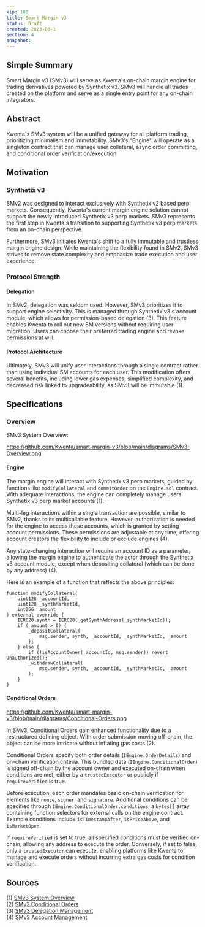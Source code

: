 ```yaml
---
kip: 100
title: Smart Margin v3
status: Draft
created: 2023-08-1
section: 4
snapshot:
---
```


## Simple Summary

Smart Margin v3 (SMv3) will serve as Kwenta's on-chain margin engine for trading derivatives powered by Synthetix v3. SMv3 will handle all trades created on the platform and serve as a single entry point for any on-chain integrators.

## Abstract

Kwenta's SMv3 system will be a unified gateway for all platform trading, prioritizing minimalism and immutability. SMv3's "Engine" will operate as a singleton contract that can manage user collateral, async order committing, and conditional order verification/execution. 

## Motivation

### Synthetix v3

SMv2 was designed to interact exclusively with Synthetix v2 based perp markets. Consequently, Kwenta's current margin engine solution cannot support the newly introduced Synthetix v3 perp markets. SMv3 represents the first step in Kwenta's transition to supporting Synthetix v3 perp markets from an on-chain perspective.

Furthermore, SMv3 initiates Kwenta's shift to a fully immutable and trustless margin engine design. While maintaining the flexibility found in SMv2, SMv3 strives to remove state complexity and emphasize trade execution and user experience. 

### Protocol Strength

#### Delegation

In SMv2, delegation was seldom used. However, SMv3 prioritizes it to support engine selectivity. This is managed through Synthetix v3's account module, which allows for permission-based delegation (3). This feature enables Kwenta to roll out new SM versions without requiring user migration. Users can choose their preferred trading engine and revoke permissions at will.

#### Protocol Architecture

Ultimately, SMv3 will unify user interactions through a single contract rather than using individual SM accounts for each user. This modification offers several benefits, including lower gas expenses, simplified complexity, and decreased risk linked to upgradeability, as SMv3 will be immutable (1).

## Specifications

### Overview

SMv3 System Overview:

https://github.com/Kwenta/smart-margin-v3/blob/main/diagrams/SMv3-Overview.png

#### Engine

The margin engine will interact with Synthetix v3 perp markets, guided by functions like `modifyCollateral` and `commitOrder` on the `Engine.sol` contract. With adequate interactions, the engine can completely manage users' Synthetix v3 perp market accounts (1). 

Multi-leg interactions within a single transaction are possible, similar to SMv2, thanks to its multicallable feature. However, authorization is needed for the engine to access these accounts, which is granted by setting account permissions. These permissions are adjustable at any time, offering account creators the flexibility to include or exclude engines (4).

Any state-changing interaction will require an account ID as a parameter, allowing the margin engine to authenticate the actor through the Synthetix v3 account module, except when depositing collateral (which can be done by any address) (4).


Here is an example of a function that reflects the above principles:

```
function modifyCollateral(
    uint128 _accountId,
    uint128 _synthMarketId,
    int256 _amount
) external override {
    IERC20 synth = IERC20(_getSynthAddress(_synthMarketId));
    if (_amount > 0) {
        _depositCollateral(
            msg.sender, synth, _accountId, _synthMarketId, _amount
        );
    } else {
        if (!isAccountOwner(_accountId, msg.sender)) revert Unauthorized();
        _withdrawCollateral(
            msg.sender, synth, _accountId, _synthMarketId, _amount
        );
    }
}
```


#### Conditional Orders

https://github.com/Kwenta/smart-margin-v3/blob/main/diagrams/Conditional-Orders.png

In SMv3, Conditional Orders gain enhanced functionality due to a restructured defining object. With order submission moving off-chain, the object can be more intricate without inflating gas costs (2). 

Conditional Orders specify both order details (`IEngine.OrderDetails`) and on-chain verification criteria. This bundled data (`IEngine.ConditionalOrder`) is signed off-chain by the account owner and executed on-chain when conditions are met, either by a `trustedExecutor` or publicly if `requireVerified` is true.

Before execution, each order mandates basic on-chain verification for elements like `nonce`, `signer`, and `signature`. Additional conditions can be specified through `IEngine.ConditionalOrder.conditions`, a `bytes[]` array containing function selectors for external calls on the engine contract. Example conditions include `isTimestampAfter`, `isPriceAbove`, and `isMarketOpen`.

If `requireVerified` is set to true, all specified conditions must be verified on-chain, allowing any address to execute the order. Conversely, if set to false, only a `trustedExecutor` can execute, enabling platforms like Kwenta to manage and execute orders without incurring extra gas costs for condition verification.

## Sources

(1) [SMv3 System Overview](https://github.com/Kwenta/smart-margin-v3/wiki/What-is-Smart-Margin) <br>
(2) [SMv3 Conditional Orders](https://github.com/Kwenta/smart-margin-v3/wiki/Conditional-Orders) <br>
(3) [SMv3 Delegation Management](https://github.com/Kwenta/smart-margin-v3/wiki/Delegate-Management) <br>
(4) [SMv3 Account Management](https://github.com/Kwenta/smart-margin-v3/wiki/Account-Management) <br>